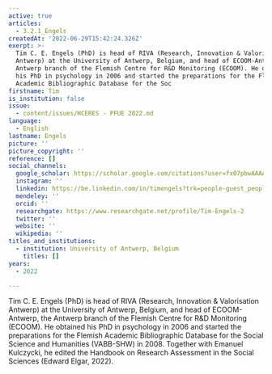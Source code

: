 ```yaml
---
active: true
articles:
  - 3.2.1_Engels
createdAt: '2022-06-29T15:42:24.326Z'
exerpt: >-
  Tim C. E. Engels (PhD) is head of RIVA (Research, Innovation & Valorisation
  Antwerp) at the University of Antwerp, Belgium, and head of ECOOM-Antwerp, the
  Antwerp branch of the Flemish Centre for R&D Monitoring (ECOOM). He obtained
  his PhD in psychology in 2006 and started the preparations for the Flemish
  Academic Bibliographic Database for the Soc
firstname: Tim
is_institution: false
issue:
  - content/issues/HCERES - PFUE 2022.md
language:
  - English
lastname: Engels
picture: ''
picture_copyright: ''
reference: []
social_channels:
  google_scholar: https://scholar.google.com/citations?user=fx07pbwAAAAJ&hl=en
  instagram: ''
  linkedin: https://be.linkedin.com/in/timengels?trk=people-guest_people_search-card
  mendeley: ''
  orcid: ''
  researchgate: https://www.researchgate.net/profile/Tim-Engels-2
  twitter: ''
  website: ''
  wikipedia: ''
titles_and_institutions:
  - institution: University of Antwerp, Belgium
    titles: []
years:
  - 2022

---
```

Tim C. E. Engels (PhD) is head of RIVA (Research, Innovation & Valorisation Antwerp) at the University of Antwerp, Belgium, and head of ECOOM-Antwerp, the Antwerp branch of the Flemish Centre for R&D Monitoring (ECOOM). He obtained his PhD in psychology in 2006 and started the preparations for the Flemish Academic Bibliographic Database for the Social Science and Humanities (VABB-SHW) in 2008. Together with Emanuel Kulczycki, he edited the Handbook on Research Assessment in the Social Sciences (Edward Elgar, 2022).